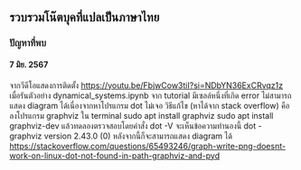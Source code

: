 ## รวบรวมโน๊ตบุคที่แปลเป็นภาษาไทย

### ปัญหาที่พบ

#### 7 มิย. 2567

จากวีดีโอแสดงการติดตั้ง
https://youtu.be/FbjwCow3tiI?si=NDbYN36ExCRvqz1z
เมื่อรันตัวอย่าง dynamical_systems.ipynb จาก tutorial มีเซลล์หนึ่งที่เกิด error ไม่สามารถแสดง diagram ได้เนื่องจากหาโปรแกรม dot ไม่เจอ วิธีแก้ไข (หาได้จาก stack overflow) คือลงโปรแกรม graphviz ใน terminal
sudo apt install graphviz
sudo apt install graphviz-dev
แล้วทดลองตรวจสอบโดยคำสั่ง
dot -V 
จะเห็นข้อความทำนองนี้ 
dot - graphviz version 2.43.0 (0)
หลังจากนี้ก็จะสามารถแสดง diagram ได้ 
https://stackoverflow.com/questions/65493246/graph-write-png-doesnt-work-on-linux-dot-not-found-in-path-graphviz-and-pyd




